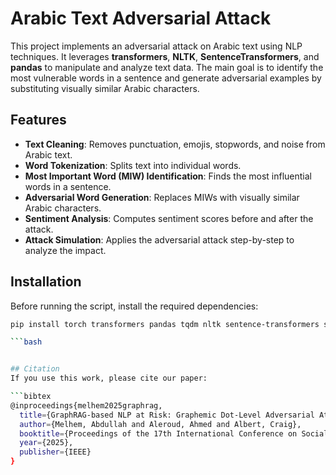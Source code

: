 # Arabic Text Adversarial Attack

This project implements an adversarial attack on Arabic text using NLP techniques. It leverages **transformers**, **NLTK**, **SentenceTransformers**, and **pandas** to manipulate and analyze text data. The main goal is to identify the most vulnerable words in a sentence and generate adversarial examples by substituting visually similar Arabic characters.

## Features

- **Text Cleaning**: Removes punctuation, emojis, stopwords, and noise from Arabic text.
- **Word Tokenization**: Splits text into individual words.
- **Most Important Word (MIW) Identification**: Finds the most influential words in a sentence.
- **Adversarial Word Generation**: Replaces MIWs with visually similar Arabic characters.
- **Sentiment Analysis**: Computes sentiment scores before and after the attack.
- **Attack Simulation**: Applies the adversarial attack step-by-step to analyze the impact.

## Installation

Before running the script, install the required dependencies:

```bash
pip install torch transformers pandas tqdm nltk sentence-transformers scikit-learn tensorflow huggingface-hub

```bash


## Citation
If you use this work, please cite our paper:

```bibtex
@inproceedings{melhem2025graphrag,
  title={GraphRAG-based NLP at Risk: Graphemic Dot-Level Adversarial Attack on Arabic Sentiment and LLM Retrieval-Augmented Models},
  author={Melhem, Abdullah and Aleroud, Ahmed and Albert, Craig},
  booktitle={Proceedings of the 17th International Conference on Social Networks Analysis and Mining (ASONAM 2025)},
  year={2025},
  publisher={IEEE}
}
```
